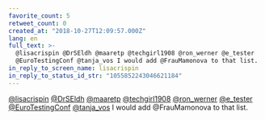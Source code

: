 ```yaml
---
favorite_count: 5
retweet_count: 0
created_at: "2018-10-27T12:09:57.000Z"
lang: en
full_text: >-
  @lisacrispin @DrSEldh @maaretp @techgirl1908 @ron_werner @e_tester
  @EuroTestingConf @tanja_vos I would add @FrauMamonova to that list.
in_reply_to_screen_name: lisacrispin
in_reply_to_status_id_str: "1055852243046621184"
---
```


[@lisacrispin](https://twitter.com/lisacrispin)
[@DrSEldh](https://twitter.com/DrSEldh) [@maaretp](https://twitter.com/maaretp)
[@techgirl1908](https://twitter.com/techgirl1908)
[@ron_werner](https://twitter.com/ron_werner)
[@e_tester](https://twitter.com/e_tester)
[@EuroTestingConf](https://twitter.com/EuroTestingConf)
[@tanja_vos](https://twitter.com/tanja_vos) I would add @FrauMamonova to that
list.
